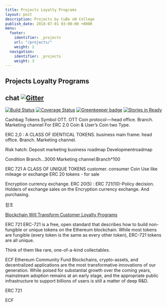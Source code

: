 ```yaml
---
title: Projects Loyalty Programs 
layout: post
description: Projects by CuBe oN College
publish_date: 2018-07-01 03:00:00 +0000
menu:
  footer:
    identifier: _projects
    url: "/projects/"
    weight: 2
  navigation:
    identifier: _projects
    weight: 3
---
```

Projects Loyalty Programs
---
## chat [![Gitter](https://badges.gitter.im/Join%20Chat.svg)](https://gitter.im/wooriapt?utm_source=share-link&utm_medium=link&utm_campaign=share-link)


[![Build Status](https://circleci.com/gh/MetaMask/metamask-extension.svg?style=shield&circle-token=a1ddcf3cd38e29267f254c9c59d556d513e3a1fd)](https://circleci.com/gh/MetaMask/metamask-extension) [![Coverage Status](https://coveralls.io/repos/github/MetaMask/metamask-extension/badge.svg?branch=master)](https://coveralls.io/github/MetaMask/metamask-extension?branch=master) [![Greenkeeper badge](https://badges.greenkeeper.io/MetaMask/metamask-extension.svg)](https://greenkeeper.io/) [![Stories in Ready](https://badge.waffle.io/MetaMask/metamask-extension.png?label=in%20progress&title=waffle.io)](https://waffle.io/MetaMask/metamask-extension)


Cashbag Tokens Symbol OTT.
OTT Coin protocol — head office. Branch. Marketing channel For ERC 2.0 Coin & User’s Coin two Type.

ERC 2,0 : A CLASS OF IDENTICAL TOKENS. business main frame: head office. Branch. Marketing channel.

Risk hatch: 
Deposit
marketing
business roadmap
Developmentroadmap

Condition
Branch…3000
Marketing channel:Branch*100

ERC 721 A CLASS OF UNIQUE TOKENS customer. consumer Coin
Use like mileage or exchange ERC 20 tokens - for sale

Encryption currency exchange. ERC 20(5) : ERC 721(10)-Policy decision. Holders of exchange sales on the Encryption currency exchange. And purchasing.

참조

[Blockchain Will Transform Customer Loyalty Programs](https://hbr.org/2017/03/blockchain-will-transform-customer-loyalty-programs)

ERC 721 ERC-721 is a free, open standard that describes how to build non-fungible or unique tokens on the Ethereum blockchain. While most tokens are fungible (every token is the same as every other token), ERC-721 tokens are all unique.

Think of them like rare, one-of-a-kind collectables.

ECF Ethereum Community Fund Blockchains, crypto-assets, and decentralized applications are the most transformative innovations of our generation. While poised for substantial growth over the coming years, mainstream adoption remains at an early stage, and the appropriate public infrastructure to support billions of users is still a matter of deep R&D.

ERC 721

ECF
